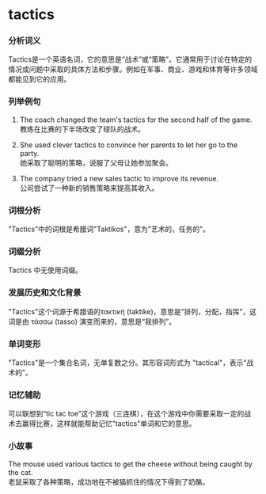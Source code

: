 # tactics

### 分析词义

  

Tactics是一个英语名词，它的意思是“战术”或“策略”。它通常用于讨论在特定的情况或问题中采取的具体方法和步骤。例如在军事、商业、游戏和体育等许多领域都能见到它的应用。

  

### 列举例句

  

1.  The coach changed the team's tactics for the second half of the game.  
    教练在比赛的下半场改变了球队的战术。
    
      
    
2.  She used clever tactics to convince her parents to let her go to the party.  
    她采取了聪明的策略，说服了父母让她参加聚会。
    
      
    
3.  The company tried a new sales tactic to improve its revenue.  
    公司尝试了一种新的销售策略来提高其收入。
    
      
    

  

### 词根分析

  

"Tactics"中的词根是希腊词"Taktikos"，意为"艺术的，任务的"。

  

### 词缀分析

  

Tactics 中无使用词缀。

  

### 发展历史和文化背景

  

"Tactics"这个词源于希腊语的τακτική (taktike)，意思是“排列，分配，指挥”，这词是由 τάσσω (tasso) 演变而来的，意思是“我排列”。

  

### 单词变形

  

"Tactics"是一个集合名词，无单复数之分。其形容词形式为 "tactical"，表示“战术的”。

  

### 记忆辅助

  

可以联想到“tic tac toe”这个游戏（三连棋），在这个游戏中你需要采取一定的战术去赢得比赛，这样就能帮助记忆"tactics"单词和它的意思。

  

### 小故事

  

The mouse used various tactics to get the cheese without being caught by the cat.  
老鼠采取了各种策略，成功地在不被猫抓住的情况下得到了奶酪。
